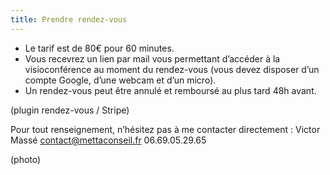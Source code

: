 ```yaml
---
title: Prendre rendez-vous
---
```


- Le tarif est de 80€ pour 60 minutes.
- Vous recevrez un lien par mail vous permettant d’accéder à la visioconférence au moment du rendez-vous (vous devez disposer d’un compte Google, d’une webcam et d’un micro).
- Un rendez-vous peut être annulé et remboursé au plus tard 48h avant.

(plugin rendez-vous / Stripe)

Pour tout renseignement, n’hésitez pas à me contacter directement :
Victor Massé
contact@mettaconseil.fr
06.69.05.29.65

(photo)
